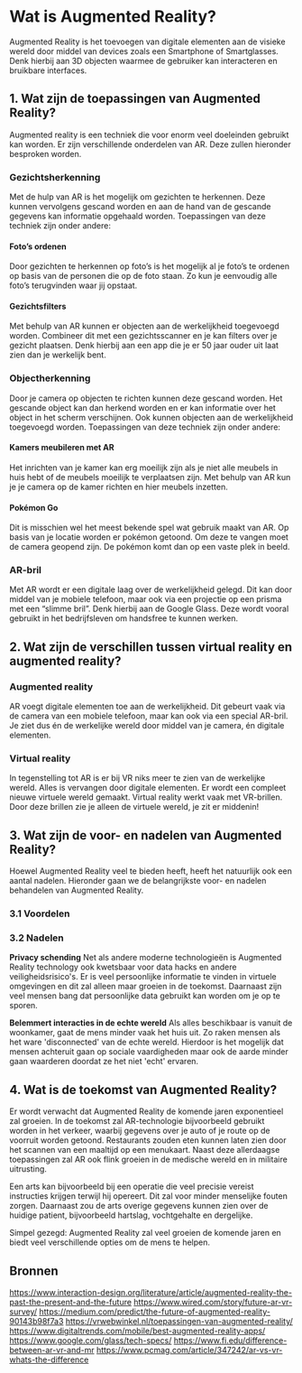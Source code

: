 # Wat is Augmented Reality?
Augmented Reality is het toevoegen van digitale elementen aan de visieke wereld door middel van devices zoals een Smartphone of Smartglasses. Denk hierbij aan 3D objecten waarmee de gebruiker kan interacteren en bruikbare interfaces.

## 1. Wat zijn de toepassingen van Augmented Reality?
Augmented reality is een techniek die voor enorm veel doeleinden gebruikt kan worden. Er zijn verschillende onderdelen van AR. Deze zullen hieronder besproken worden. 

### Gezichtsherkenning
Met de hulp van AR is het mogelijk om gezichten te herkennen. Deze kunnen vervolgens gescand worden en aan de hand van de gescande gegevens kan informatie opgehaald worden. Toepassingen van deze techniek zijn onder andere:

#### Foto’s ordenen
Door gezichten te herkennen op foto’s is het mogelijk al je foto’s te ordenen op basis van de personen die op de foto staan. Zo kun je eenvoudig alle foto’s terugvinden waar jij opstaat. 

#### Gezichtsfilters
Met behulp van AR kunnen er objecten aan de werkelijkheid toegevoegd worden. Combineer dit met een gezichtsscanner en je kan filters over je gezicht plaatsen. Denk hierbij aan een app die je er 50 jaar ouder uit laat zien dan je werkelijk bent.

### Objectherkenning
Door je camera op objecten te richten kunnen deze gescand worden. Het gescande object kan dan herkend worden en er kan informatie over het object in het scherm verschijnen. Ook kunnen objecten aan de werkelijkheid toegevoegd worden. Toepassingen van deze techniek zijn onder andere:

#### Kamers meubileren met AR
Het inrichten van je kamer kan erg moeilijk zijn als je niet alle meubels in huis hebt of de meubels moeilijk te verplaatsen zijn. Met behulp van AR kun je je camera op de kamer richten en hier meubels inzetten. 

#### Pokémon Go
Dit is misschien wel het meest bekende spel wat gebruik maakt van AR. Op basis van je locatie worden er pokémon getoond. Om deze te vangen moet de camera geopend zijn. De pokémon komt dan op een vaste plek in beeld.

### AR-bril
Met AR wordt er een digitale laag over de werkelijkheid gelegd. Dit kan door middel van je mobiele telefoon, maar ook via een projectie op een prisma met een “slimme bril”. Denk hierbij aan de Google Glass. Deze wordt vooral gebruikt in het bedrijfsleven om handsfree te kunnen werken. 

## 2. Wat zijn de verschillen tussen virtual reality en augmented reality?

### Augmented reality
AR voegt digitale elementen toe aan de werkelijkheid. Dit gebeurt vaak via de camera van een mobiele telefoon, maar kan ook via een special AR-bril. Je ziet dus én de werkelijke wereld door middel van je camera, én digitale elementen.

### Virtual reality
In tegenstelling tot AR is er bij VR niks meer te zien van de werkelijke wereld. Alles is vervangen door digitale elementen. Er wordt een compleet nieuwe virtuele wereld gemaakt. Virtual reality werkt vaak met VR-brillen. Door deze brillen zie je alleen de virtuele wereld, je zit er middenin! 

## 3. Wat zijn de voor- en nadelen van Augmented Reality?
Hoewel Augmented Reality veel te bieden heeft, heeft het natuurlijk ook een aantal nadelen. Hieronder gaan we de belangrijkste voor- en nadelen behandelen van Augmented Reality.
### 3.1 Voordelen

### 3.2 Nadelen
**Privacy schending** 
Net als andere moderne technologieën is Augmented Reality technology ook kwetsbaar voor data hacks en andere veiligheidsrisico's. Er is veel persoonlijke informatie te vinden in virtuele omgevingen en dit zal alleen maar groeien in de toekomst. Daarnaast zijn veel mensen bang dat persoonlijke data gebruikt kan worden om je op te sporen.

**Belemmert interacties in de echte wereld**
Als alles beschikbaar is vanuit de woonkamer, gaat de mens minder vaak het huis uit. Zo raken mensen als het ware 'disconnected' van de echte wereld. Hierdoor is het mogelijk dat mensen achteruit gaan op sociale vaardigheden maar ook de aarde minder gaan waarderen doordat ze het niet 'echt' ervaren.
## 4. Wat is de toekomst van Augmented Reality?
Er wordt verwacht dat Augmented Reality de komende jaren exponentieel zal groeien.
In de toekomst zal AR-technologie bijvoorbeeld gebruikt worden in het verkeer, waarbij gegevens over je auto of je route op de voorruit worden getoond. Restaurants zouden eten kunnen laten zien door het scannen van een maaltijd op een menukaart. Naast deze allerdaagse toepassingen zal AR ook flink groeien in de medische wereld en in militaire uitrusting.

Een arts kan bijvoorbeeld bij een operatie die veel precisie vereist instructies krijgen terwijl hij opereert. Dit zal voor minder menselijke fouten zorgen. Daarnaast zou de arts overige gegevens kunnen zien over de huidige patient, bijvoorbeeld hartslag, vochtgehalte en dergelijke.

Simpel gezegd: Augmented Reality zal veel groeien de komende jaren en biedt veel verschillende opties om de mens te helpen.


## Bronnen
https://www.interaction-design.org/literature/article/augmented-reality-the-past-the-present-and-the-future
https://www.wired.com/story/future-ar-vr-survey/
https://medium.com/predict/the-future-of-augmented-reality-90143b98f7a3
https://vrwebwinkel.nl/toepassingen-van-augmented-reality/
https://www.digitaltrends.com/mobile/best-augmented-reality-apps/
https://www.google.com/glass/tech-specs/
https://www.fi.edu/difference-between-ar-vr-and-mr
https://www.pcmag.com/article/347242/ar-vs-vr-whats-the-difference

